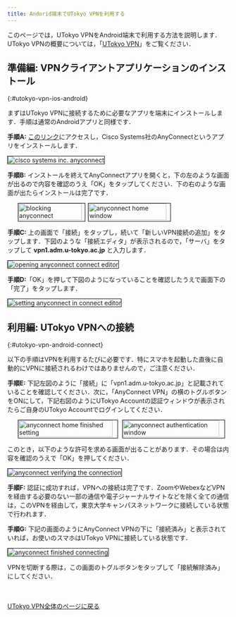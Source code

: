 ```yaml
---
title: Andorid端末でUTokyo VPNを利用する 
---
```


このページでは，UTokyo VPNをAndroid端末で利用する方法を説明します．UTokyo VPNの概要については，「[UTokyo VPN](..)」をご覧ください．

## 準備編: VPNクライアントアプリケーションのインストール
{:#utokyo-vpn-ios-android}

まずはUTokyo VPNに接続するために必要なアプリを端末にインストールします．手順は通常のAndroidアプリと同様です．

**手順A:** [このリンク](https://play.google.com/store/apps/details?id=com.cisco.anyconnect.vpn.android.avf)にアクセスし，Cisco Systems社のAnyConnectというアプリをインストールします．

<img src="img/android01-play-store.png" alt="cisco systems inc. anyconnect" style="margin:auto; border:solid 1px black;" />

**手順B:** インストールを終えてAnyConnectアプリを開くと，下の左のような画面が出るので内容を確認のうえ「OK」をタップしてください．下の右のような画面が出たらインストールは完了です．

<ul style="display: flex;">
<li style="list-style: none;">
  <img src="img/android02-install-1.png" alt="blocking anyconnect" style="margin:auto; width:95%; border:solid 1px black;" /></li>
<li style="list-style: none;">
  <img src="img/android03-install-2.png" alt="anyconnect home window" style="margin:auto; width:95%; border:solid 1px black;" /></li>
</ul>

**手順C:** 上の画面で「接続」をタップし，続いて「新しいVPN接続の追加」をタップします．下図のような「接続エディタ」が表示されるので，「サーバ」をタップして **vpn1.adm.u-tokyo.ac.jp** と入力します．

<img src="img/android04-connect-editor.png" alt="opening anyconnect connect editor" style="margin:auto; border:solid 1px black;" />

**手順D:**「OK」を押して下図のようになっていることを確認したうえで画面下の「完了」をタップします．

<img src="img/android05-connect-editing.png" alt="setting anyconnect in connect editor" style="margin:auto; border:solid 1px black;" />

## 利用編: UTokyo VPNへの接続
{:#utokyo-vpn-android-connect}

以下の手順はVPNを利用するたびに必要です．特にスマホを起動した直後に自動的にVPNに接続されるわけではありませんので，ご注意ください．

**手順E:** 下記左図のように「接続」に「vpn1.adm.u-tokyo.ac.jp」と記載されていることを確認してください．次に，「AnyConnect VPN」の横のトグルボタンをONにして，下記右図のようにUTokyo Accountの認証ウィンドウが表示されたらご自身のUTokyo Accountでログインしてください．

<ul style="display: flex;">
<li style="list-style: none;">
  <img src="img/android06-home-finished-setting.png" alt="anyconnect home finished setting" style="margin:auto; width:95%; border:solid 1px black;" /></li>
<li style="list-style: none;">
  <img src="img/android07-anyconnect-authentication.png" alt="anyconnect authentication window" style="margin:auto; width:95%; border:solid 1px black;" /></li>
</ul>

このとき，以下のような許可を求める画面が出ることがあります．その場合は内容を確認のうえで「OK」を押してください．

<img src="img/android08-anyconnect-verify-window.png" alt="anyconnect verifying the connection" style="margin:auto; border:solid 1px black;" />


**手順F:** 認証に成功すれば，VPNへの接続は完了です．ZoomやWebexなどVPNを経由する必要のない一部の通信や電子ジャーナルサイトなどを除く全ての通信は，このVPNを経由して，東京大学キャンパスネットワークに接続している状態で行われます．

**手順G:** 下記の画面のようにAnyConnect VPNの下に「接続済み」と表示されていれば，お使いのスマホはUTokyo VPNに接続している状態です．

<img src="img/android09-anyconnect-connecting.png" alt="anyconnect finished connecting" style="margin:auto; border:solid 1px black;" />

VPNを切断する際は，この画面のトグルボタンをタップして「接続解除済み」にしてください．

<br>
<br>
<a href="index" target="_blank">UTokyo VPN全体のページに戻る</a>
